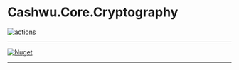 # Cashwu.Core.Cryptography

[![actions](https://github.com/cashwu/Cashwu.Core.Cryptography/workflows/.NET%20Core/badge.svg?branch=master)](https://github.com/cashwu/Cashwu.Core.Cryptography/actions)

<!--
[![codecov](https://codecov.io/gh/cashwu/Cashwu.Core.Utility/branch/master/graph/badge.svg)](https://codecov.io/gh/cashwu/Cashwu.Core.Utility)
-->

---

[![Nuget](https://img.shields.io/badge/Nuget-Cashwu.Core.Cryptography-blue.svg)](https://www.nuget.org/packages/Cashwu.Core.Cryptography)

---
